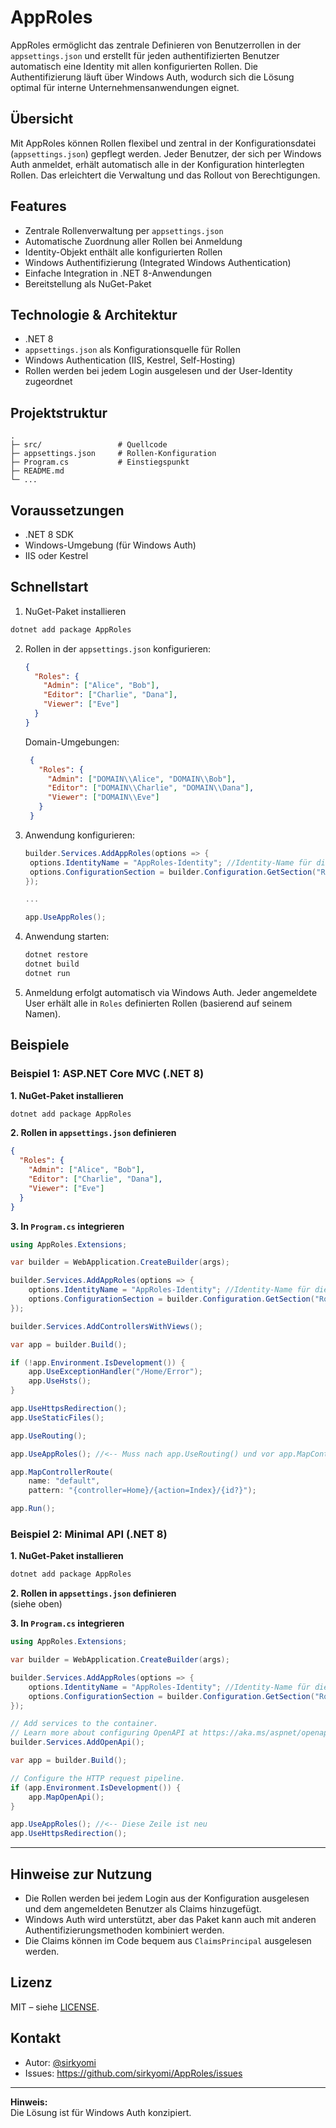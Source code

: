 # AppRoles

AppRoles ermöglicht das zentrale Definieren von Benutzerrollen in der `appsettings.json` und erstellt für jeden authentifizierten Benutzer automatisch eine Identity mit allen konfigurierten Rollen. Die Authentifizierung läuft über Windows Auth, wodurch sich die Lösung optimal für interne Unternehmensanwendungen eignet.

## Übersicht

Mit AppRoles können Rollen flexibel und zentral in der Konfigurationsdatei (`appsettings.json`) gepflegt werden. Jeder Benutzer, der sich per Windows Auth anmeldet, erhält automatisch alle in der Konfiguration hinterlegten Rollen. Das erleichtert die Verwaltung und das Rollout von Berechtigungen.

## Features

- Zentrale Rollenverwaltung per `appsettings.json`
- Automatische Zuordnung aller Rollen bei Anmeldung
- Identity-Objekt enthält alle konfigurierten Rollen
- Windows Authentifizierung (Integrated Windows Authentication)
- Einfache Integration in .NET 8-Anwendungen
- Bereitstellung als NuGet-Paket

## Technologie & Architektur

- .NET 8
- `appsettings.json` als Konfigurationsquelle für Rollen
- Windows Authentication (IIS, Kestrel, Self-Hosting)
- Rollen werden bei jedem Login ausgelesen und der User-Identity zugeordnet

## Projektstruktur

```
.
├─ src/                 # Quellcode
├─ appsettings.json     # Rollen-Konfiguration
├─ Program.cs           # Einstiegspunkt
├─ README.md
└─ ...
```

## Voraussetzungen

- .NET 8 SDK
- Windows-Umgebung (für Windows Auth)
- IIS oder Kestrel

## Schnellstart

1. NuGet-Paket installieren
```bash
dotnet add package AppRoles
```

2. Rollen in der `appsettings.json` konfigurieren:
    ```json
    {
      "Roles": {
        "Admin": ["Alice", "Bob"],
        "Editor": ["Charlie", "Dana"],
        "Viewer": ["Eve"]
      }
    }
    ```
    Domain-Umgebungen:
   ```json
    {
      "Roles": {
        "Admin": ["DOMAIN\\Alice", "DOMAIN\\Bob"],
        "Editor": ["DOMAIN\\Charlie", "DOMAIN\\Dana"],
        "Viewer": ["DOMAIN\\Eve"]
      }
    }
    ```
3. Anwendung konfigurieren:
   ```csharp
   builder.Services.AddAppRoles(options => {
    options.IdentityName = "AppRoles-Identity"; //Identity-Name für die neue Identity
    options.ConfigurationSection = builder.Configuration.GetSection("Roles"); //Konfigurations-Sektion, aus der ausgelesen werden soll
   });
   
   ...

   app.UseAppRoles();
   ```

4. Anwendung starten:
    ```bash
    dotnet restore
    dotnet build
    dotnet run
    ```

4. Anmeldung erfolgt automatisch via Windows Auth. Jeder angemeldete User erhält alle in `Roles` definierten Rollen (basierend auf seinem Namen).

## Beispiele

### Beispiel 1: ASP.NET Core MVC (.NET 8)

**1. NuGet-Paket installieren**
```bash
dotnet add package AppRoles
```

**2. Rollen in `appsettings.json` definieren**
```json
{
  "Roles": {
    "Admin": ["Alice", "Bob"],
    "Editor": ["Charlie", "Dana"],
    "Viewer": ["Eve"]
  }
}
```

**3. In `Program.cs` integrieren**
```csharp
using AppRoles.Extensions;

var builder = WebApplication.CreateBuilder(args);

builder.Services.AddAppRoles(options => {
    options.IdentityName = "AppRoles-Identity"; //Identity-Name für die neue Identity
    options.ConfigurationSection = builder.Configuration.GetSection("Roles"); //Konfigurations-Sektion, aus der ausgelesen werden soll
});

builder.Services.AddControllersWithViews();

var app = builder.Build();

if (!app.Environment.IsDevelopment()) {
    app.UseExceptionHandler("/Home/Error");
    app.UseHsts();
}

app.UseHttpsRedirection();
app.UseStaticFiles();

app.UseRouting();

app.UseAppRoles(); //<-- Muss nach app.UseRouting() und vor app.MapControllers() aufgerufen werden

app.MapControllerRoute(
    name: "default",
    pattern: "{controller=Home}/{action=Index}/{id?}");

app.Run();
```

### Beispiel 2: Minimal API (.NET 8)

**1. NuGet-Paket installieren**
```bash
dotnet add package AppRoles
```

**2. Rollen in `appsettings.json` definieren**  
(siehe oben)

**3. In `Program.cs` integrieren**
```csharp
using AppRoles.Extensions;

var builder = WebApplication.CreateBuilder(args);

builder.Services.AddAppRoles(options => {
    options.IdentityName = "AppRoles-Identity"; //Identity-Name für die neue Identity
    options.ConfigurationSection = builder.Configuration.GetSection("Roles"); //Konfigurations-Sektion, aus der ausgelesen werden soll
});

// Add services to the container.
// Learn more about configuring OpenAPI at https://aka.ms/aspnet/openapi
builder.Services.AddOpenApi();

var app = builder.Build();

// Configure the HTTP request pipeline.
if (app.Environment.IsDevelopment()) {
    app.MapOpenApi();
}

app.UseAppRoles(); //<-- Diese Zeile ist neu
app.UseHttpsRedirection();
```

---

## Hinweise zur Nutzung

- Die Rollen werden bei jedem Login aus der Konfiguration ausgelesen und dem angemeldeten Benutzer als Claims hinzugefügt.
- Windows Auth wird unterstützt, aber das Paket kann auch mit anderen Authentifizierungsmethoden kombiniert werden.
- Die Claims können im Code bequem aus `ClaimsPrincipal` ausgelesen werden.

## Lizenz

MIT – siehe [LICENSE](LICENSE).

## Kontakt

- Autor: [@sirkyomi](https://github.com/sirkyomi)
- Issues: https://github.com/sirkyomi/AppRoles/issues

---

**Hinweis:**  
Die Lösung ist für Windows Auth konzipiert.
